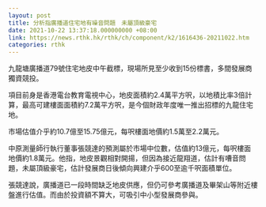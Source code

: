```yaml
---
layout: post
title: 分析指廣播道住宅地有噪音問題　未屬頂級豪宅
date: 2021-10-22 13:37:18.000000000 +08:00
link: https://news.rthk.hk/rthk/ch/component/k2/1616436-20211022.htm
categories: rthk
---
```


九龍塘廣播道79號住宅地皮中午截標，現場所見至少收到15份標書，多間發展商獨資競投。
 
項目前身是香港電台教育電視中心，地皮面積約2.4萬平方呎，以地積比率3倍計算，最高可建樓面面積約7.2萬平方呎，是今個財政年度唯一推出招標的九龍住宅地。

市場估值介乎約10.7億至15.75億元，每呎樓面地價約1.5萬至2.2萬元。

中原測量師行執行董事張競達的預測屬於市場中位數，估值約13億元，每呎樓面地價約1.8萬元。他指，地皮景觀相對開揚，但因為接近龍翔道，估計有嘈音問題，未屬頂級豪宅，估計發展商日後傾向興建介乎600至逾千呎面積單位。

張競達說，廣播道已一段時間缺乏地皮供應，但仍可參考廣播道及畢架山等附近樓盤進行估值。而由於投資額不算大，可吸引中小型發展商參與。
